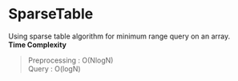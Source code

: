 # SparseTable
Using sparse table algorithm for minimum range query on an array.<br />
**Time Complexity**<br />
>Preprocessing : O(NlogN)<br />
>Query         : O(logN)<br />
   
